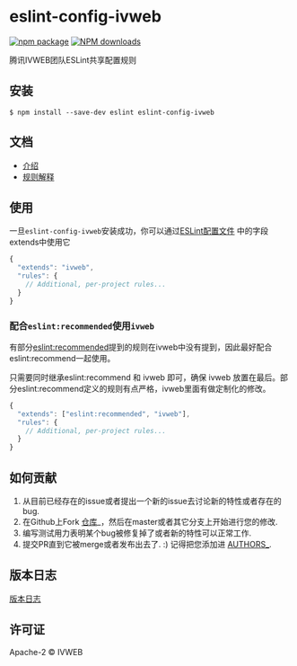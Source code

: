 eslint-config-ivweb
===========================

[![npm package](https://img.shields.io/npm/v/eslint-config-ivweb.svg?style=flat-square)](https://www.npmjs.org/package/eslint-config-ivweb)
[![NPM downloads](http://img.shields.io/npm/dt/eslint-config-ivweb.svg?style=flat-square)](https://npmjs.org/package/eslint-config-ivweb)

腾讯IVWEB团队ESLint共享配置规则

## 安装

```
$ npm install --save-dev eslint eslint-config-ivweb
```

## 文档
* [介绍](docs/eslint-standard.md)
* [规则解释](docs/RULE.md)

## 使用
一旦`eslint-config-ivweb`安装成功，你可以通过[ESLint配置文件]((http://eslint.org/docs/user-guide/configuring)) 中的字段extends中使用它

```js
{
  "extends": "ivweb",
  "rules": {
    // Additional, per-project rules...
  }
}
```

### 配合`eslint:recommended`使用`ivweb`
有部分[eslint:recommended](http://eslint.org/docs/rules/)提到的规则在ivweb中没有提到，因此最好配合eslint:recommend一起使用。

只需要同时继承eslint:recommend 和 ivweb 即可，确保 ivweb 放置在最后。部分eslint:recommend定义的规则有点严格，ivweb里面有做定制化的修改。

```js
{
  "extends": ["eslint:recommended", "ivweb"],
  "rules": {
    // Additional, per-project rules...
  }
}
```

## 如何贡献

1. 从目前已经存在的issue或者提出一个新的issue去讨论新的特性或者存在的bug.
2. 在Github上Fork [仓库](https://github.com/feflow/eslint-config-ivweb)_，然后在master或者其它分支上开始进行您的修改.
3. 编写测试用力表明某个bug被修复掉了或者新的特性可以正常工作.
4. 提交PR直到它被merge或者发布出去了. :) 记得把您添加进 [AUTHORS_](AUTHORS).

## 版本日志

[版本日志](CHANGELOG.md)

## 许可证

Apache-2 © IVWEB
